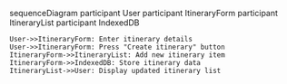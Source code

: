sequenceDiagram
    participant User
    participant ItineraryForm
    participant ItineraryList
    participant IndexedDB

    User->>ItineraryForm: Enter itinerary details
    User->>ItineraryForm: Press "Create itinerary" button
    ItineraryForm->>ItineraryList: Add new itinerary item
    ItineraryForm->>IndexedDB: Store itinerary data
    ItineraryList->>User: Display updated itinerary list